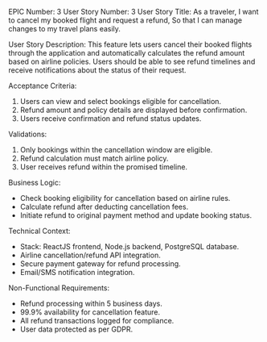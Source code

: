 EPIC Number: 3
User Story Number: 3
User Story Title: As a traveler, I want to cancel my booked flight and request a refund, So that I can manage changes to my travel plans easily.

User Story Description: This feature lets users cancel their booked flights through the application and automatically calculates the refund amount based on airline policies. Users should be able to see refund timelines and receive notifications about the status of their request.

Acceptance Criteria:
1. Users can view and select bookings eligible for cancellation.
2. Refund amount and policy details are displayed before confirmation.
3. Users receive confirmation and refund status updates.

Validations:
1. Only bookings within the cancellation window are eligible.
2. Refund calculation must match airline policy.
3. User receives refund within the promised timeline.

Business Logic:
- Check booking eligibility for cancellation based on airline rules.
- Calculate refund after deducting cancellation fees.
- Initiate refund to original payment method and update booking status.

Technical Context:
- Stack: ReactJS frontend, Node.js backend, PostgreSQL database.
- Airline cancellation/refund API integration.
- Secure payment gateway for refund processing.
- Email/SMS notification integration.

Non-Functional Requirements:
- Refund processing within 5 business days.
- 99.9% availability for cancellation feature.
- All refund transactions logged for compliance.
- User data protected as per GDPR.
